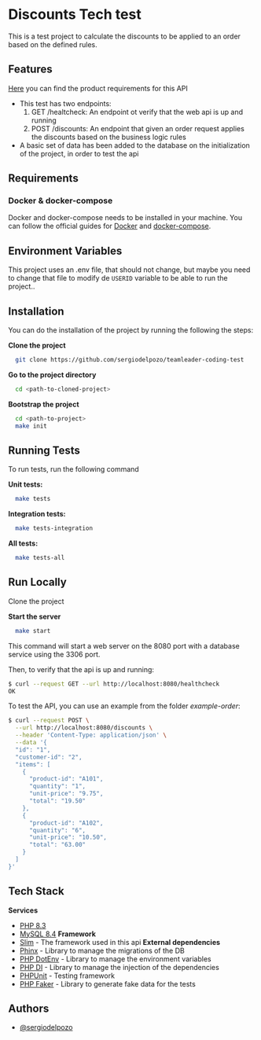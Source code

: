 # Discounts Tech test

This is a test project to calculate the discounts to be applied to an order based on the defined rules.

## Features

[Here](1-discounts.md) you can find the product requirements for this API
- This test has two endpoints:
    1. GET /healtcheck: An endpoint ot verify that the web api is up and running
    2. POST /discounts: An endpoint that given an order request applies the discounts based on the business logic rules
- A basic set of data has been added to the database on the initialization of the project, in order to test the api

## Requirements

### Docker & docker-compose
Docker and docker-compose needs to be installed in your machine.
You can follow the official guides for [Docker](https://docs.docker.com/get-docker/) and [docker-compose](https://docs.docker.com/compose/install/).

## Environment Variables

This project uses an .env file, that should not change, but maybe you need to change that file to modify de `USERID` variable to be able to run the project..


## Installation

You can do the installation of the project by running the following the steps:

**Clone the project**

```bash
  git clone https://github.com/sergiodelpozo/teamleader-coding-test
```

**Go to the project directory**

```bash
  cd <path-to-cloned-project>
```

**Bootstrap the project**

```bash
  cd <path-to-project>
  make init
```

## Running Tests

To run tests, run the following command

**Unit tests:**

```bash
  make tests
```

**Integration tests:**

```bash
  make tests-integration
```


**All tests:**

```bash
  make tests-all
```


## Run Locally

Clone the project

**Start the server**

```bash
  make start
```

This command will start a web server on the 8080 port with a database service using the 3306 port.

Then, to verify that the api is up and running:

```bash
$ curl --request GET --url http://localhost:8080/healthcheck
OK
```

To test the API, you can use an example from the folder *example-order*:

```bash
$ curl --request POST \
  --url http://localhost:8080/discounts \
  --header 'Content-Type: application/json' \
  --data '{
  "id": "1",
  "customer-id": "2",
  "items": [
    {
      "product-id": "A101",
      "quantity": "1",
      "unit-price": "9.75",
      "total": "19.50"
    },
    {
      "product-id": "A102",
      "quantity": "6",
      "unit-price": "10.50",
      "total": "63.00"
    }
  ]
}'
```


## Tech Stack
**Services**
- [PHP 8.3](https://www.php.net/releases/8.3/en.php)
- [MySQL 8.4](https://dev.mysql.com/doc/relnotes/mysql/8.4/en/)
  **Framework**
- [Slim](https://www.slimframework.com/) - The framework used in this api
  **External dependencies**
- [Phinx](https://phinx.org/) - Library to manage the migrations of the DB
- [PHP DotEnv](https://github.com/vlucas/phpdotenv) - Library to manage the environment variables
- [PHP DI](https://php-di.org/) - Library to manage the injection of the dependencies
- [PHPUnit](https://phpunit.de/index.html) - Testing framework
- [PHP Faker](https://fakerphp.org/) - Library to generate fake data for the tests


## Authors

- [@sergiodelpozo](https://github.com/sergiodelpozo)
